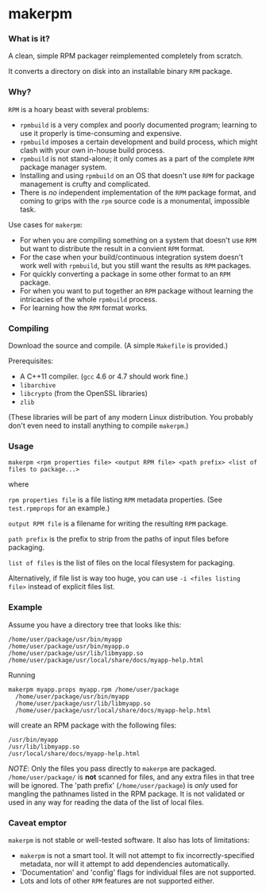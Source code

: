 makerpm
=======

### What is it?

A clean, simple RPM packager reimplemented completely from scratch.

It converts a directory on disk into an installable binary `RPM` package.

### Why?

`RPM` is a hoary beast with several problems:

  * `rpmbuild` is a very complex and poorly documented program; learning to use it properly is time-consuming and expensive.
  * `rpmbuild` imposes a certain development and build process, which might clash with your own in-house build process.
  * `rpmbuild` is not stand-alone; it only comes as a part of the complete `RPM` package manager system.
  * Installing and using `rpmbuild` on an OS that doesn't use `RPM` for package management is crufty and complicated.
  * There is _no_ independent implementation of the `RPM` package format, and coming to grips with the `rpm` source code is a monumental, impossible task.

Use cases for `makerpm`:

  * For when you are compiling something on a system that doesn't use `RPM` but want to distribute the result in a convient `RPM` format.
  * For the case when your build/continuous integration system doesn't work well with `rpmbuild`, but you still want the results as `RPM` packages.
  * For quickly converting a package in some other format to an `RPM` package.
  * For when you want to put together an `RPM` package without learning the intricacies of the whole `rpmbuild` process.
  * For learning how the `RPM` format works.

### Compiling

Download the source and compile. (A simple `Makefile` is provided.)

Prerequisites:

  * A C++11 compiler. (`gcc` 4.6 or 4.7 should work fine.)
  * `libarchive`
  * `libcrypto` (from the OpenSSL libraries)
  * `zlib`

(These libraries will be part of any modern Linux distribution. You probably don't even need to install anything to compile `makerpm`.)

### Usage

    makerpm <rpm properties file> <output RPM file> <path prefix> <list of files to package...>

where

`rpm properties file` is a file listing `RPM` metadata properties. (See `test.rpmprops` for an example.)

`output RPM file` is a filename for writing the resulting `RPM` package.

`path prefix` is the prefix to strip from the paths of input files before packaging.

`list of files` is the list of files on the local filesystem for packaging.

Alternatively, if file list is way too huge, you can use `-i <files listing file>` instead of explicit files list.

### Example

Assume you have a directory tree that looks like this:

    /home/user/package/usr/bin/myapp
    /home/user/package/usr/bin/myapp.o
    /home/user/package/usr/lib/libmyapp.so
    /home/user/package/usr/local/share/docs/myapp-help.html

Running

    makerpm myapp.props myapp.rpm /home/user/package 
      /home/user/package/usr/bin/myapp
      /home/user/package/usr/lib/libmyapp.so
      /home/user/package/usr/local/share/docs/myapp-help.html

will create an RPM package with the following files:

    /usr/bin/myapp
    /usr/lib/libmyapp.so
    /usr/local/share/docs/myapp-help.html

*NOTE*: Only the files you pass directly to `makerpm` are packaged. `/home/user/package/` is **not** scanned for files, and any extra files in that tree will be ignored. The 'path prefix' (`/home/user/package`) is *only* used for mangling the pathnames listed in the RPM package. It is not validated or used in any way for reading the data of the list of local files.

### Caveat emptor

`makerpm` is not stable or well-tested software. It also has lots of limitations:

  * `makerpm` is not a smart tool. It will not attempt to fix incorrectly-specified metadata, nor will it attempt to add dependencies automatically.
  * 'Documentation' and 'config' flags for individual files are not supported.
  * Lots and lots of other `RPM` features are not supported either. 



